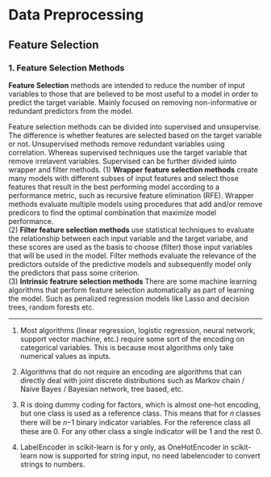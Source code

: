 # Data Preprocessing

## Feature Selection
### 1. Feature Selection Methods
**Feature Selection** methods are intended to reduce the number of input variables to those that are believed to be most useful to a model in order to predict the target variable. Mainly focused on removing non-informative or redundant predictors from the model. </br>

Feature selection methods can be divided into supervised and unsupervise. The difference is whether features are selected based on the target variable or not. Unsupervised methods remove redundant variables using correlation. Whereas supervised techniques use the target variable that remove irrelavent variables. Supervised can be further divided iuinto wrapper and filter methods.
(1) **Wrapper feature selection methods** create many models with different subses of input features and select those features that result in the best performing model according to a performance metric, such as recursive feature elimination (RFE). Wrapper methods evaluate multiple models using procedures that add and/or remove predicors to find the optimal combination that maximize model performance. </br>
(2) **Filter feature selection methods** use statistical techniques to evaluate the relationship between each input variable and the target variabe, and these scores are used as the basis to choose (filter) those input variables that will be used in the model. Filter methods evaluate the relevance of the predictors outside of the predictive models and subsequently model only the predictors that pass some criterion. </br>
(3) **Intrinsic featrure selection methods** There are some machine learning algorithms that perform feature selection automatically as part of learning the model. Such as penalized regression models like Lasso and decision trees, random forests etc. 


***
1. Most algorithms (linear regression, logistic regression, neural network, support vector machine, etc.) require some sort of the encoding on categorical variables. This is because most algorithms only take numerical values as inputs.

2. Algorithms that do not require an encoding are algorithms that can directly deal with joint discrete distributions such as Markov chain / Naive Bayes / Bayesian network, tree based, etc.

3. R is doing dummy coding for factors, which is almost one-hot encoding, but one class is used as a reference class. This means that for 𝑛 classes there will be 𝑛−1 binary indicator variables. For the reference class all these are 0. For any other class a single indicator will be 1 and the rest 0.

4. LabelEncoder in scikit-learn is for y only, as OneHotEncoder in scikit-learn now is supported for string input, no need labelencoder to convert strings to numbers.
